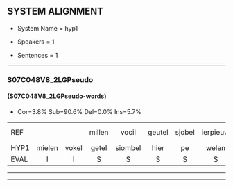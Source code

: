 
## SYSTEM ALIGNMENT

- System Name = hyp1

- Speakers = 1

- Sentences = 1

---

### S07C048V8_2LGPseudo

#### (S07C048V8_2LGPseudo-words)

- Cor=3.8%	Sub=90.6%	Del=0.0%	Ins=5.7%

|  |  |  |  |  |  |  |  |  |  |  |  |  |  |  |  |  |  |  |  |  |  |  |  |  |  |  |  |  |  |  |  |  |  |  |  |  |  |  |  |  |  |  |  |  |  |  |  |  |  |  |  |  |  |
|:--- |:---:|:---:|:---:|:---:|:---:|:---:|:---:|:---:|:---:|:---:|:---:|:---:|:---:|:---:|:---:|:---:|:---:|:---:|:---:|:---:|:---:|:---:|:---:|:---:|:---:|:---:|:---:|:---:|:---:|:---:|:---:|:---:|:---:|:---:|:---:|:---:|:---:|:---:|:---:|:---:|:---:|:---:|:---:|:---:|:---:|:---:|:---:|:---:|:---:|:---:|:---:|:---:|:---:|
| REF |  |  | millen | vocil | geutel | sjobel | ierpieuw | walaan*(wallen) | erke | haweel | saarweng | gevicht | eemde | bepoud | orstalk | veten*(vetten) | gefouw | * | * | nizung | fiewon | kneurem | vawaai | strellen | zwieten | foetbans | oonste | muider | grijnken | schielstaug | prilsood | * | * | * | * | * | * | * | * | kloeien | ulen |  | * | * | schodig | ijpo | * | * | * | spreikje | * | hiffreeuw | wooien |
| HYP1 | mielen | vokel | getel | siombel | hier | pe | welen | ikur | hawe | svenen | gevint | inde | bepaald | erstalk | vetten | geful | ver | pant | nisu | feen | nuren | vau | tren | zieen | oed | bans | ons | den | neder | grenken | hilsta | briet | breloos | vool | voondar | en | eeuwste | voor | dar | kloeien | ulen | oh | or | benke | schoolding | epen | en | nuur | spreek | sprekje | f | hifreeuw | woen |
| EVAL | I | I | S | S | S | S | S | S | S | S | S | S | S | S | S | S | S | S | S | S | S | S | S | S | S | S | S | S | S | S | S | S | S | S | S | S | S | S | S |  |  | I | S | S | S | S | S | S | S | S | S | S | S |
---

---
